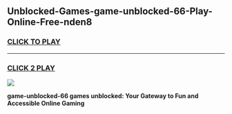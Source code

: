 
## Unblocked-Games-game-unblocked-66-Play-Online-Free-nden8
<h3>
<a href="https://premium76.site?title=game-unblocked-66&ref=26A">CLICK TO PLAY</a></h3>
<hr>

<h3>
<a href="https://premium76.site?title=game-unblocked-66&ref=26A">CLICK 2 PLAY</a>
  
</h3>

<a href="https://premium76.site?title=game-unblocked-66&ref=26A"><img src="https://clearcache.store/games.png"></a>


**game-unblocked-66 games unblocked: Your Gateway to Fun and Accessible Online Gaming**
